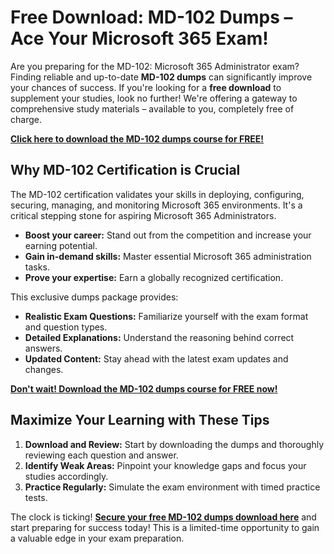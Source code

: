 # Free Download: MD-102 Dumps – Ace Your Microsoft 365 Exam!

Are you preparing for the MD-102: Microsoft 365 Administrator exam? Finding reliable and up-to-date **MD-102 dumps** can significantly improve your chances of success. If you're looking for a **free download** to supplement your studies, look no further! We're offering a gateway to comprehensive study materials – available to you, completely free of charge.

[**Click here to download the MD-102 dumps course for FREE!**](https://udemywork.com/md-102-dumps)

## Why MD-102 Certification is Crucial

The MD-102 certification validates your skills in deploying, configuring, securing, managing, and monitoring Microsoft 365 environments. It's a critical stepping stone for aspiring Microsoft 365 Administrators.

*   **Boost your career:** Stand out from the competition and increase your earning potential.
*   **Gain in-demand skills:** Master essential Microsoft 365 administration tasks.
*   **Prove your expertise:** Earn a globally recognized certification.

This exclusive dumps package provides:

*   **Realistic Exam Questions:** Familiarize yourself with the exam format and question types.
*   **Detailed Explanations:** Understand the reasoning behind correct answers.
*   **Updated Content:** Stay ahead with the latest exam updates and changes.

[**Don't wait! Download the MD-102 dumps course for FREE now!**](https://udemywork.com/md-102-dumps)

## Maximize Your Learning with These Tips

1.  **Download and Review:** Start by downloading the dumps and thoroughly reviewing each question and answer.
2.  **Identify Weak Areas:** Pinpoint your knowledge gaps and focus your studies accordingly.
3.  **Practice Regularly:** Simulate the exam environment with timed practice tests.

The clock is ticking! **[Secure your free MD-102 dumps download here](https://udemywork.com/md-102-dumps)** and start preparing for success today! This is a limited-time opportunity to gain a valuable edge in your exam preparation.
